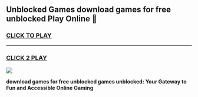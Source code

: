 
## Unblocked Games download games for free unblocked Play Online 👋
<h3>
<a href="https://news.freeplayer.one?title=download_games_for_free_unblocked&ref=17F">CLICK TO PLAY</a></h3>
<hr>

<h3>
<a href="https://news.freeplayer.one?title=download_games_for_free_unblocked&ref=17F">CLICK 2 PLAY</a>
  
</h3>

<a href="https://news.freeplayer.one?title=download_games_for_free_unblocked&ref=17F/"><img src="https://clearcache.store/games.png"></a>


**download games for free unblocked games unblocked: Your Gateway to Fun and Accessible Online Gaming**
